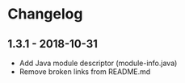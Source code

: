 # Changelog

## 1.3.1 - 2018-10-31

* Add Java module descriptor (module-info.java)
* Remove broken links from README.md